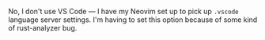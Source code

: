 No, I don't use VS Code — I have my Neovim set up to pick up `.vscode` language server settings. I'm having to set this option because of some kind of rust-analyzer bug.
